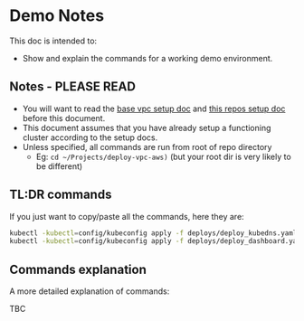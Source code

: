 # Demo Notes

This doc is intended to:

* Show and explain the commands for a working demo environment.

## Notes - PLEASE READ

* You will want to read the [base vpc setup doc](https://github.com/KptnKMan/deploy-vpc-aws/docs/setup.md) and [this repos setup doc](docs/setup.md) before this document.
* This document assumes that you have already setup a functioning cluster according to the setup docs.
* Unless specified, all commands are run from root of repo directory
  * Eg: `cd ~/Projects/deploy-vpc-aws)` (but your root dir is very likely to be different)

## TL:DR commands

If you just want to copy/paste all the commands, here they are:

```bash
kubectl -kubectl=config/kubeconfig apply -f deploys/deploy_kubedns.yaml
kubectl -kubectl=config/kubeconfig apply -f deploys/deploy_dashboard.yaml
```

## Commands explanation

A more detailed explanation of commands:

TBC